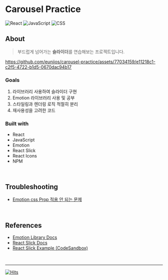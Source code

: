 # Carousel Practice

![React](https://img.shields.io/badge/React-424242?style=flat-square&logo=react)
![JavaScript](https://img.shields.io/badge/JavaScript-424242?style=flat-square&logo=JavaScript&logoColor=)
![CSS](https://img.shields.io/badge/👩‍🎤%20Emotion-424242?style=flat-square)


## About

> 부드럽게 넘어가는 **슬라이더**를 연습해보는 프로젝트입니다.

https://github.com/eunjios/carousel-practice/assets/77034159/e11218c1-c2f5-4722-b1d5-0670dac94b17


### Goals

1. 라이브러리 사용하여 슬라이더 구현
2. Emotion 라이브러리 사용 및 공부
3. 스타일링과 렌더링 로직 적절히 분리
4. 재사용성을 고려한 코드


### Built with

- React
- JavaScript
- Emotion
- React Slick
- React Icons
- NPM

<br>

## Troubleshooting
- [Emotion css Prop 적용 안 되는 문제](https://velog.io/@eunjios/Emotion-css-Prop-%EC%A0%81%EC%9A%A9-%EC%95%88-%EB%90%98%EB%8A%94-%EB%AC%B8%EC%A0%9C)


<br>

## References
- [Emotion Library Docs](https://emotion.sh/docs/introduction)
- [React Slick Docs](https://react-slick.neostack.com/docs/get-started)
- [React Slick Example (CodeSandbox)](https://codesandbox.io/s/zzloxr09mp)

<br>

<hr>

[![Hits](https://hits.seeyoufarm.com/api/count/incr/badge.svg?url=https%3A%2F%2Fgithub.com%2Feunjios%2Fcarousel-practice&count_bg=%2374816A&title_bg=%23555555&icon=&icon_color=%23C8DECC&title=hits&edge_flat=true)](https://hits.seeyoufarm.com)
